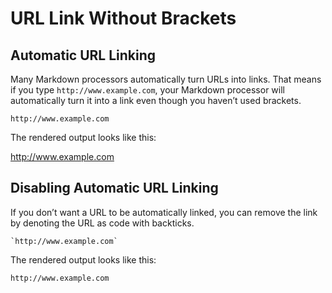 # URL Link Without Brackets

## Automatic URL Linking

Many Markdown processors automatically turn URLs into links. That means if you type `http://www.example.com`, your Markdown processor will automatically turn it into a link even though you haven’t used brackets.

`http://www.example.com`

The rendered output looks like this:

<http://www.example.com>

## Disabling Automatic URL Linking

If you don’t want a URL to be automatically linked, you can remove the link by denoting the URL as code with backticks.

`` `http://www.example.com` ``

The rendered output looks like this:

`http://www.example.com`

